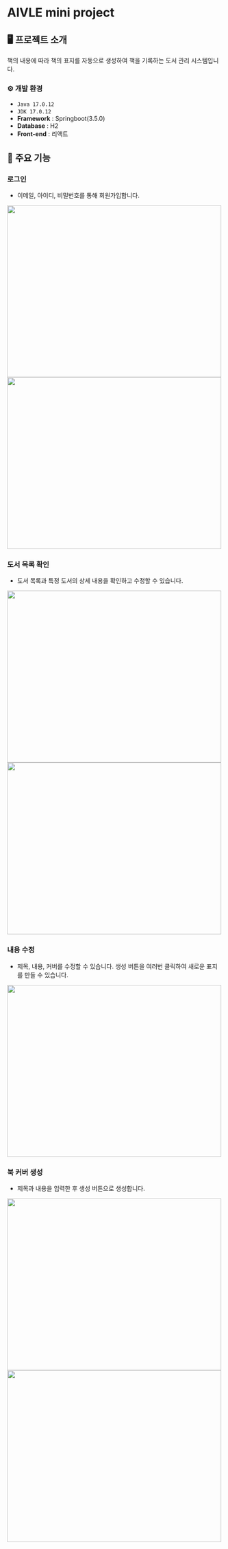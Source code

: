 # AIVLE mini project
## 🖥️ 프로젝트 소개
책의 내용에 따라 책의 표지를 자동으로 생성하여 책을 기록하는 도서 관리 시스템입니다.

### ⚙️ 개발 환경
- `Java 17.0.12`
- `JDK 17.0.12`
- **Framework** : Springboot(3.5.0)
- **Database** : H2
- **Front-end** : 리액트


## 📌 주요 기능
### 로그인
- 이메일, 아이디, 비밀번호를 통해 회원가입합니다.
<p><img src="https://github.com/user-attachments/assets/6ffce2fd-5e6d-4d91-8275-b56dc464478b" width="500" height="400">
<img src="https://github.com/user-attachments/assets/be2b1dd9-975d-4e96-a665-58836cc369cb" width="500" height="400"/></p>

### 도서 목록 확인
- 도서 목록과 특정 도서의 상세 내용을 확인하고 수정할 수 있습니다.
<p><img src="https://github.com/user-attachments/assets/cc79275e-7416-4e9f-a9de-c286db703954" width="500" height="400">
<img src="https://github.com/user-attachments/assets/6bf2644d-b1d1-4b00-a7e6-9a3b17430cce" width="500" height="400">
</p>

### 내용 수정
- 제목, 내용, 커버를 수정할 수 있습니다. 생성 버튼을 여러번 클릭하여 새로운 표지를 만들 수 있습니다.
<p><img src="https://github.com/user-attachments/assets/5ccce512-30d3-4828-9e10-aee048607c24" width="500" height="400"></p>

### 북 커버 생성
- 제목과 내용을 입력한 후 생성 버튼으로 생성합니다.
<p><img src="https://github.com/user-attachments/assets/a78287a7-18a8-4cdf-9c26-99f7127f1764" width="500" height="400">
<img src="https://github.com/user-attachments/assets/d0ac5f1e-791e-4724-bf7e-f1178d0ca64c" width="500" height="400"></p>
